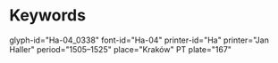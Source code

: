 # Keywords
glyph-id="Ha-04_0338"
font-id="Ha-04"
printer-id="Ha"
printer="Jan Haller"
period="1505–1525"
place="Kraków"
PT plate="167"
